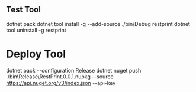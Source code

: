 ﻿
## Test Tool
dotnet pack
dotnet tool install -g --add-source ./bin/Debug restprint
dotnet tool uninstall -g restprint

# Deploy Tool
dotnet pack --configuration Release
dotnet nuget push .\bin\Release\RestPrint.0.0.1.nupkg --source https://api.nuget.org/v3/index.json --api-key <API-KEY>